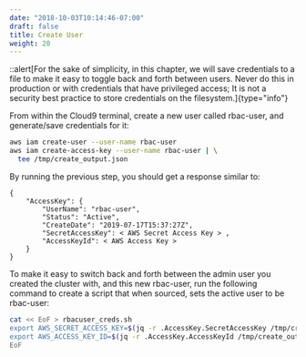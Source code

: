 ```yaml
---
date: "2018-10-03T10:14:46-07:00"
draft: false
title: Create User
weight: 20
---
```


::alert[For the sake of simplicity, in this chapter, we will save credentials to a file to make it easy to toggle back and forth between users.  Never do this in production or with credentials that have privileged access; It is not a security best practice to store credentials on the filesystem.]{type="info"}

From within the Cloud9 terminal, create a new user called rbac-user, and generate/save credentials for it:

```bash
aws iam create-user --user-name rbac-user
aws iam create-access-key --user-name rbac-user | \
  tee /tmp/create_output.json
```

By running the previous step, you should get a response similar to:

```
{
    "AccessKey": {
        "UserName": "rbac-user",
        "Status": "Active",
        "CreateDate": "2019-07-17T15:37:27Z",
        "SecretAccessKey": < AWS Secret Access Key > ,
        "AccessKeyId": < AWS Access Key >
    }
}
```

To make it easy to switch back and forth between the admin user you created the cluster with, and this new rbac-user, run the following command to create a script that when sourced, sets the active user to be rbac-user:

```bash
cat << EoF > rbacuser_creds.sh
export AWS_SECRET_ACCESS_KEY=$(jq -r .AccessKey.SecretAccessKey /tmp/create_output.json)
export AWS_ACCESS_KEY_ID=$(jq -r .AccessKey.AccessKeyId /tmp/create_output.json)
EoF
```